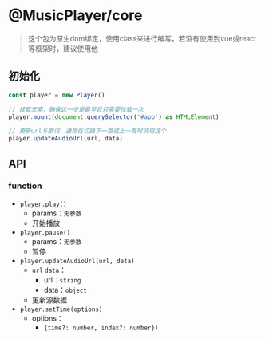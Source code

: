 # @MusicPlayer/core

> 这个包为原生dom绑定，使用class来进行编写，若没有使用到vue或react等框架时，建议使用他

## 初始化
```ts
const player = new Player()

// 挂载元素，确保这一步是最早且只需要挂载一次
player.mount(document.querySelector('#app') as HTMLElement)

// 更新url与歌词，通常在切换下一首或上一首时调用这个
player.updateAudioUrl(url, data)
```
   
## API

### function
* `player.play()`
  * params：`无参数`
  * 开始播放
* `player.pause()` 
  * params：`无参数`
  * 暂停
* `player.updateAudioUrl(url, data)`
  * `url` `data`：
    * url：`string`
    * data：`object`
  * 更新源数据
* `player.setTime(options)`
  * options：
    * `{time?: number, index?: number})`
